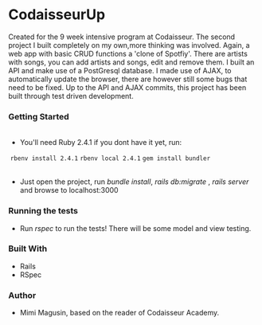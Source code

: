 <h1> CodaisseurUp</h1>

Created for the 9 week intensive program at Codaisseur. The second project I built completely on my own,more thinking was involved. Again, a web app with basic CRUD functions a 'clone of Spotfiy'. There are artists with songs, you can add artists and songs, edit and remove them. I built an API and make use of a PostGresql database. I made use of AJAX, to automatically update the browser, there are however still some bugs that need to be fixed. Up to the API and AJAX commits, this project has been built through test driven development.

<h3>Getting Started</h3>
 <ul>
  <li>You'll need Ruby 2.4.1  if you dont have it yet, run: </li>
 </ul>
 
  ``` rbenv install 2.4.1 ``` 
  ``` rbenv local 2.4.1 ``` 
  ``` gem install bundler ```
      
 <ul> 
  <li>Just open the project, run <em>bundle install</em>, <em> rails db:migrate </em>, <em> rails server </em> and browse to localhost:3000</li>
 </ul>

<h3>Running the tests</h3>
 <ul>
  <li>Run <em>rspec</em> to run the tests! There will be some model and view testing. </li>
 </ul>


<h3>Built With</h3>
 <ul>
  <li>Rails</li>
  <li>RSpec</li>
 </ul>

<h3>Author</h3>
 <ul>
  <li>Mimi Magusin, based on the reader of Codaisseur Academy.</li>
 </ul>

